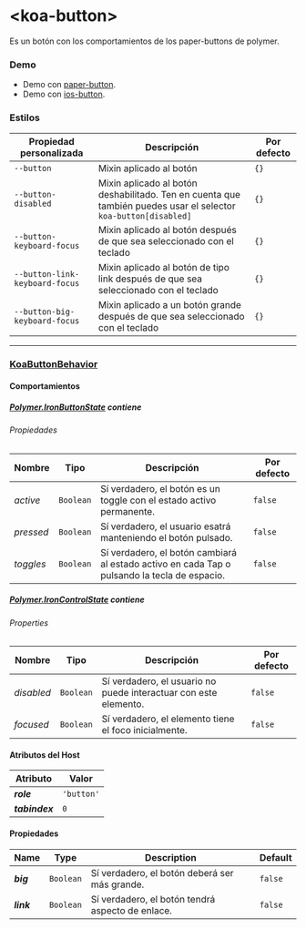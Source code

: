 # &lt;koa-button&gt;

Es un botón con los comportamientos de los paper-buttons de polymer.

### Demo

* Demo con [paper-button](https://elements.polymer-project.org/elements/paper-button?view=demo).
* Demo con [ios-button](https://kingofapp.github.io/ios-button).

### Estilos

Propiedad personalizada | Descripción | Por defecto
----------------|-------------|--------
`--button` | Mixin aplicado al botón | `{}`
`--button-disabled` | Mixin aplicado al botón deshabilitado. Ten en cuenta que también puedes usar el selector `koa-button[disabled]` | `{}`
`--button-keyboard-focus` | Mixin aplicado al botón después de que sea seleccionado con el teclado | `{}`
`--button-link-keyboard-focus` | Mixin aplicado al botón de tipo link después de que sea seleccionado con el teclado | `{}`
`--button-big-keyboard-focus` | Mixin aplicado a un botón grande después de que sea seleccionado con el teclado | `{}`

---

### [KoaButtonBehavior](https://github.com/KingofApp/koa-behaviors/blob/master/koa-button-behavior.html)

#### Comportamientos

##### [Polymer.IronButtonState](https://elements.polymer-project.org/elements/iron-behaviors?active=Polymer.IronButtonState) contiene

###### Propiedades

Nombre | Tipo | Descripción | Por defecto
-----|------|-------------|--------
*active* | `Boolean` | Sí verdadero, el botón es un toggle con el estado activo permanente. | `false`
*pressed* | `Boolean` | Sí verdadero, el usuario esatrá manteniendo el botón pulsado. | `false`
*toggles* | `Boolean` | Sí verdadero, el botón cambiará al estado activo en cada Tap o pulsando la tecla de espacio. | `false`

##### [Polymer.IronControlState](https://elements.polymer-project.org/elements/iron-behaviors?active=Polymer.IronControlState) contiene

###### Properties

Nombre | Tipo | Descripción | Por defecto
-----|------|-------------|--------
*disabled* | `Boolean` | Sí verdadero, el usuario no puede interactuar con este elemento. | `false`
*focused* | `Boolean` | Sí verdadero, el elemento tiene el foco inicialmente. | `false`

#### Atributos del Host

Atributo | Valor
----------|------
***role*** | `'button'`
***tabindex*** | `0`

#### Propiedades

Name | Type | Description | Default
-----|------|-------------|--------
***big*** | `Boolean` | Sí verdadero, el botón deberá ser más grande. | `false`
***link*** | `Boolean` | Sí verdadero, el botón tendrá aspecto de enlace. | `false`
